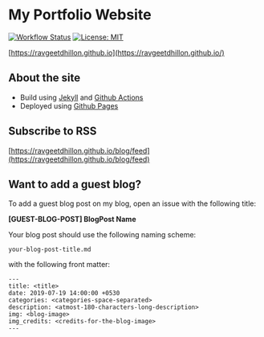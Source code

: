 # My Portfolio Website

[![Workflow Status](https://github.com/ravgeetdhillon/ravgeetdhillon.github.io/workflows/Build%20and%20Deploy/badge.svg)](https://github.com/ravgeetdhillon/ravgeetdhillon.github.io/actions)
[![License: MIT](https://img.shields.io/badge/License-MIT-yellow.svg)](https://github.com/ravgeetdhillon/ravgeetdhillon.github.io/blob/master/LICENSE)

[https://ravgeetdhillon.github.io](https://ravgeetdhillon.github.io/)

## About the site

* Build using [Jekyll](https://jekyllrb.com) and [Github Actions](https://github.com/ravgeetdhillon/ravgeetdhillon.github.io/actions)
* Deployed using [Github Pages](https://pages.github.com/)

## Subscribe to RSS

[https://ravgeetdhillon.github.io/blog/feed](https://ravgeetdhillon.github.io/blog/feed)

## Want to add a guest blog?

To add a guest blog post on my blog, open an issue with the following title:

**[GUEST-BLOG-POST] BlogPost Name**

Your blog post should use the following naming scheme:

`your-blog-post-title.md`

with the following front matter:

```
---
title: <title>
date: 2019-07-19 14:00:00 +0530
categories: <categories-space-separated>
description: <atmost-180-characters-long-description>
img: <blog-image>
img_credits: <credits-for-the-blog-image>
---
```